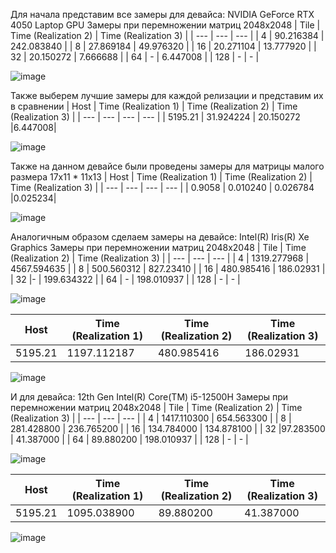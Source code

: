 Для начала представим все замеры для девайса: NVIDIA GeForce RTX 4050 Laptop GPU
Замеры при перемножении матриц 2048x2048
| Tile | Time (Realization 2) | Time (Realization 3) |
| --- | --- | --- |
| 4 | 90.216384 | 242.083840 |
| 8 | 27.869184 | 49.976320 |
| 16 | 20.271104 | 13.777920 |
| 32 | 20.150272 | 7.666688 |
| 64 | - | 6.447008 |
| 128 | - | - |

![image](https://github.com/Ence1adus/Digital-image-processing/assets/144054132/8f36f36e-98fc-4f56-abf7-e11d2cb0fc6f)

Также выберем лучшие замеры для каждой релизации и представим их в сравнении
| Host | Time (Realization 1) | Time (Realization 2) | Time (Realization 3) |
| --- | --- | --- | --- |
| 5195.21 | 31.924224 | 20.150272 |6.447008|

![image](https://github.com/Ence1adus/Digital-image-processing/assets/144054132/41219132-117c-495d-b700-49c0bf22e5f3)

Также на данном девайсе были проведены замеры для матрицы малого размера 17x11 * 11x13
| Host | Time (Realization 1) | Time (Realization 2) | Time (Realization 3) |
| --- | --- | --- | --- |
| 0.9058 | 0.010240 | 0.026784 |0.025234|

![image](https://github.com/Ence1adus/Digital-image-processing/assets/144054132/3dcadc66-ad19-4901-95d7-1788fcbd0986)


Аналогичным образом сделаем замеры на девайсе: Intel(R) Iris(R) Xe Graphics
Замеры при перемножении матриц 2048x2048
| Tile | Time (Realization 2) | Time (Realization 3) |
| --- | --- | --- |
| 4 | 1319.277968 | 4567.594635 |
| 8 | 500.560312 | 827.23410 |
| 16 | 480.985416 | 186.02931 |
| 32 |- | 199.634322 |
| 64 | - | 198.010937 |
| 128 | - | - |

![image](https://github.com/Ence1adus/Digital-image-processing/assets/144054132/29df6c11-0e6e-410f-a593-321e706998b6)

| Host | Time (Realization 1) | Time (Realization 2) | Time (Realization 3) |
| --- | --- | --- | --- |
| 5195.21 | 1197.112187 | 480.985416 |186.02931|

![image](https://github.com/Ence1adus/Digital-image-processing/assets/144054132/afdb4681-35c2-4b63-bc77-0f3023364bf0)

И для девайса: 12th Gen Intel(R) Core(TM) i5-12500H
Замеры при перемножении матриц 2048x2048
| Tile | Time (Realization 2) | Time (Realization 3) |
| --- | --- | --- |
| 4 | 1417.110300 | 654.563300 |
| 8 | 281.428800 | 236.765200 |
| 16 | 134.784000 | 134.878100 |
| 32 |97.283500 | 41.387000 |
| 64 | 89.880200 | 198.010937 |
| 128 | - | - |

![image](https://github.com/Ence1adus/Digital-image-processing/assets/144054132/b7f609e8-5378-4511-a279-a11ba777f605)

| Host | Time (Realization 1) | Time (Realization 2) | Time (Realization 3) |
| --- | --- | --- | --- |
| 5195.21 | 1095.038900 | 89.880200 |41.387000|

![image](https://github.com/Ence1adus/Digital-image-processing/assets/144054132/8f33226f-4a89-4591-abde-1bedb69d5cfd)
